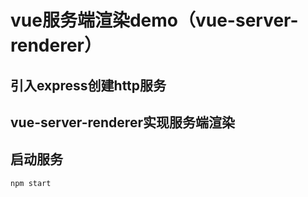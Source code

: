# vue服务端渲染demo（vue-server-renderer）

## 引入express创建http服务

## vue-server-renderer实现服务端渲染

## 启动服务
```
npm start
```
